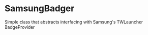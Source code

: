 SamsungBadger
=============

Simple class that abstracts interfacing with Samsung's TWLauncher BadgeProvider

